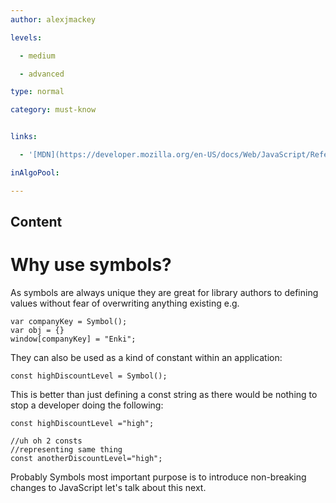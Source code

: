 ```yaml
---
author: alexjmackey

levels:

  - medium

  - advanced

type: normal

category: must-know


links:

  - '[MDN](https://developer.mozilla.org/en-US/docs/Web/JavaScript/Reference/Global_Objects/Symbol){website}'

inAlgoPool:

---
```

## Content
# Why use symbols?

As symbols are always unique they are great for library authors to defining values without fear of overwriting anything existing e.g.

```
var companyKey = Symbol();
var obj = {}
window[companyKey] = "Enki";
```

They can also be used as a kind of constant within an application:

```
const highDiscountLevel = Symbol();
```

This is better than just defining a const string as there would be nothing to stop a developer doing the following:

```
const highDiscountLevel ="high";

//uh oh 2 consts
//representing same thing
const anotherDiscountLevel="high";
```

Probably Symbols most important purpose is to introduce non-breaking changes to JavaScript let's talk about this next.

